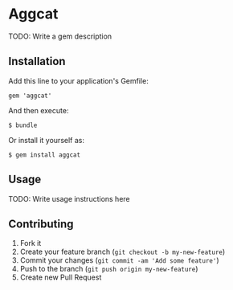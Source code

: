 # Aggcat

TODO: Write a gem description

## Installation

Add this line to your application's Gemfile:

    gem 'aggcat'

And then execute:

    $ bundle

Or install it yourself as:

    $ gem install aggcat

## Usage

TODO: Write usage instructions here

## Contributing

1. Fork it
2. Create your feature branch (`git checkout -b my-new-feature`)
3. Commit your changes (`git commit -am 'Add some feature'`)
4. Push to the branch (`git push origin my-new-feature`)
5. Create new Pull Request
